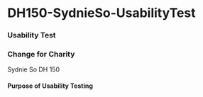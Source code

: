 # DH150-SydnieSo-UsabilityTest
### Usability Test
### Change for Charity
Sydnie So DH 150

#### Purpose of Usability Testing
